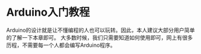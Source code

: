 # Arduino入门教程

Arduino的设计就是让不懂编程的人也可以玩转。因此，本人建议大部分用户简单的了解一下本章即可。
大多数时候，我们只需要知道如何使用即可，网上有很多历程，不需要每一个人都会编写Arduino程序。